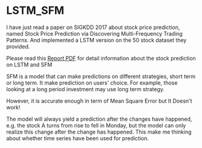 # LSTM_SFM

I have just read a paper on SIGKDD 2017 about stock price prediction, named Stock Price Prediction via Discovering Multi-Frequency Trading Patterns. And implemented a LSTM version on the 50 stock dataset they provided.

Please read this 
[Report PDF](https://github.com/RenXiangyuan/LSTM_SFM/blob/master/stock-prediction-lstm%20(1).pdf) 
for detail information about the stock prediction on LSTM and SFM

SFM is a model that can make predictions on different strategies, short term or long term. It make prediction on users' choice. For example, those looking at a long period investment may use long term strategy.

However, it is accurate enough in term of Mean Square Error but It Doesn't work!

The model will always yield a prediction after the changes have happened, e.g. the stock A turns from rise to fell in Monday, but the model can only realize this change after the change has happened. This make me thinking about whether time series have been used for prediction.
